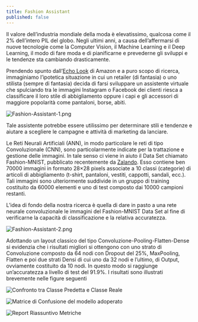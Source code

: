 ```yaml
---
title: Fashion Assistant
published: false
---
```

Il valore dell’industria mondiale della moda è elevatissimo, qualcosa come il 2% dell’intero PIL del globo. Negli ultimi anni, a causa dell’affermarsi di nuove tecnologie come la Computer Vision, il Machine Learning e il Deep Learning, il modo  di fare moda e di pianificarne e prevederne gli sviluppi e le tendenze sta cambiando drasticamente.

Prendendo spunto dall’[Echo Look](https://www.youtube.com/watch?v=9X_fP4pPWPw) di Amazon e a puro scopo di ricerca, immaginiamo l’ipotetica situazione in cui un retailer (di fantasia) o uno stilista (sempre di fantasia) decida di farsi sviluppare un assistente virtuale che spulciando tra le immagini Instagram o Facebook dei clienti riesca a classificare il loro stile di abbigliamento oppure i capi e gli accessori di maggiore popolarità come pantaloni, borse, abiti.

![Fashion-Assistant-1.png]({{site.baseurl}}/img/Fashion-Assistant-1.png)

Tale assistente potrebbe essere utilissimo per determinare stili e tendenze e aiutare a scegliere le campagne e attività di marketing da lanciare. 

Le Reti Neurali Artificiali (ANN), in modo particolare le reti di tipo Convoluzionale (CNN), sono particolarmente indicate per la trattazione e gestione delle immagini. In tale senso ci viene in aiuto il Data Set chiamato Fashion-MNIST, pubblicato recentemente da [Zalando](https://research.zalando.com/welcome/mission/research-projects/fashion-mnist/). Esso contiene ben 70000 immagini in formato 28×28 pixels associate a 10 classi (categorie) di articoli di abbigliamento (t-shirt, pantaloni, vestiti, cappotti, sandali, ecc.). Tali immagini sono ulteriormente suddivide in un gruppo di training costituito da 60000 elementi e uno di test composto dai 10000 campioni restanti.

L’idea di fondo della nostra ricerca è quella di dare in pasto a una rete neurale convoluzionale le immagini del Fashion-MNIST Data Set al fine di verificarne la capacità di classificazione e la relativa accuratezza.

![Fashion-Assistant-2.png]({{site.baseurl}}/img/Fashion-Assistant-2.png)

Adottando un layout classico del tipo Convoluzione-Pooling-Flatten-Dense si evidenzia che i risultati migliori si ottengono con uno strato di Convoluzione composto da 64 nodi con Dropout del 25%, MaxPooling, Flatten e poi due strati Densi di cui uno da 32 nodi e l’ultimo, di Output, ovviamente costituito da 10 nodi. In questo modo si raggiunge un’accuratezza a livello di test del 91.9%. I risultati sono illustrati brevemente nelle figure seguenti

![Confronto tra Classe Predetta e Classe Reale]({{site.baseurl}}/img/Fashion-Assistant-3.png)

![Matrice di Confusione del modello adoperato]({{site.baseurl}}/img/Fashion-Assistant-4.png)

![Report Riassuntivo Metriche]({{site.baseurl}}/img/Fashion-Assistant-5.png)



